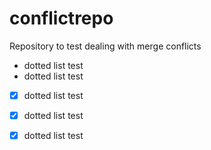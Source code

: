 conflictrepo
============

Repository to test dealing with merge conflicts


- dotted list test
- dotted list test
- [x] dotted list test
- [x] dotted list test
- [x] dotted list test
 
